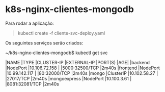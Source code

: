 # k8s-nginx-clientes-mongodb

Para rodar a aplicação:

> kubectl create -f cliente-svc-deploy.yaml

Os seguintes serviços serão criados:

~/k8s-nginx-clientes-mongodb$ kubectl get svc

|NAME          |TYPE       |CLUSTER-IP     |EXTERNAL-IP  |PORT(S)         |AGE|
|backend        |NodePort    |10.106.72.158   |<none>        |5000:32500/TCP   |2m40s
|frontend       |NodePort    |10.99.142.117   |<none>        |80:32000/TCP     |2m40s
|mongo          |ClusterIP   |10.102.58.27    |<none>        |27017/TCP        |2m40s
|mongoexpress   |NodePort    |10.100.3.61     |<none>        |8081:32081/TCP   |2m40s
 
